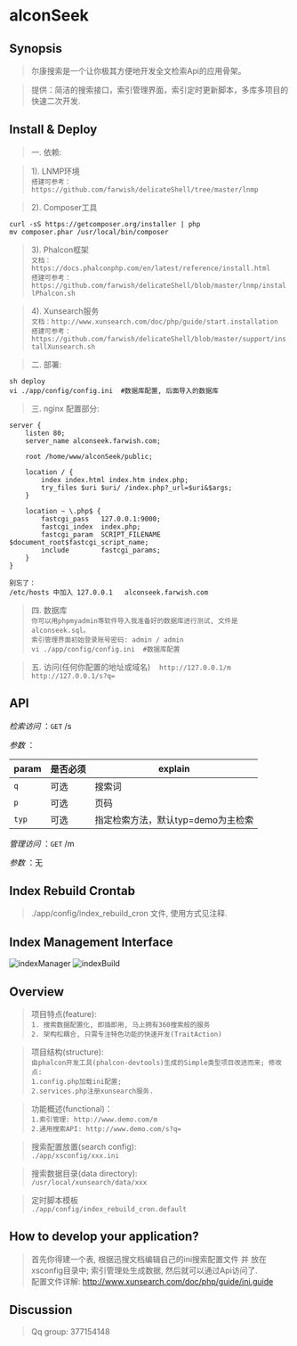 # alconSeek



## Synopsis  

> 尔康搜索是一个让你极其方便地开发全文检索Api的应用骨架。

> 提供：简洁的搜索接口，索引管理界面，索引定时更新脚本，多库多项目的快速二次开发.  

## Install & Deploy  

> 一. 依赖: 

> 1). LNMP环境  
`搭建可参考：https://github.com/farwish/delicateShell/tree/master/lnmp`

> 2). Composer工具  
````shell
curl -sS https://getcomposer.org/installer | php  
mv composer.phar /usr/local/bin/composer  
````

> 3). Phalcon框架  
`文档：https://docs.phalconphp.com/en/latest/reference/install.html`     
`搭建可参考：https://github.com/farwish/delicateShell/blob/master/lnmp/installPhalcon.sh`  

> 4). Xunsearch服务  
`文档：http://www.xunsearch.com/doc/php/guide/start.installation`  
`搭建可参考：https://github.com/farwish/delicateShell/blob/master/support/installXunsearch.sh`  

> 二. 部署:   
````shell
sh deploy  
vi ./app/config/config.ini  #数据库配置, 后面导入的数据库
````

> 三. nginx 配置部分:  

````shell
server {
    listen 80; 
    server_name alconseek.farwish.com;

    root /home/www/alconSeek/public;

    location / { 
        index index.html index.htm index.php;
        try_files $uri $uri/ /index.php?_url=$uri&$args;
    }   

    location ~ \.php$ {
        fastcgi_pass   127.0.0.1:9000;
        fastcgi_index  index.php;
        fastcgi_param  SCRIPT_FILENAME  $document_root$fastcgi_script_name;
        include        fastcgi_params;
    }
}
````

```
别忘了：
/etc/hosts 中加入 127.0.0.1   alconseek.farwish.com   
```

> 四. 数据库  
  `你可以用phpmyadmin等软件导入我准备好的数据库进行测试, 文件是 alconseek.sql。`  
  `索引管理界面初始登录账号密码: admin / admin`  
  `vi ./app/config/config.ini  #数据库配置`  

> 五. 访问(任何你配置的地址或域名)  
  `http://127.0.0.1/m`  
  `http://127.0.0.1/s?q=`  

## API

*检索访问* ：`GET` /s   

*参数* ：  

| param | 是否必须 | explain 
|--- |--- |--- 
| `q` | 可选 | 搜索词  
| `p` | 可选 | 页码  
| `typ` | 可选 | 指定检索方法，默认typ=demo为主检索   

*管理访问* ：`GET` /m  

*参数* ：无  

## Index Rebuild Crontab

> ./app/config/index_rebuild_cron 文件, 使用方式见注释.   

## Index Management Interface  

![indexManager](http://farwish.qiniudn.com/indexManager.png "indexManager")
![indexBuild](http://farwish.qiniudn.com/indexBuild.png "indexBuild")

## Overview   

> 项目特点(feature):  
`1. 搜索数据配置化, 即插即用, 马上拥有360搜索般的服务`  
`2. 架构松耦合, 只需专注特色功能的快速开发(TraitAction)`  

> 项目结构(structure):  
`由phalcon开发工具(phalcon-devtools)生成的Simple类型项目改进而来; 修改点:`    
`1.config.php加载ini配置;`  
`2.services.php注册xunsearch服务.`  

> 功能概述(functional)：  
`1.索引管理: http://www.demo.com/m`  
`2.通用搜索API: http://www.demo.com/s?q=`  

> 搜索配置放置(search config):  
`./app/xsconfig/xxx.ini`  

> 搜索数据目录(data directory):  
`/usr/local/xunsearch/data/xxx`  

> 定时脚本模板  
`./app/config/index_rebuild_cron.default`  

## How to develop your application?  

> 首先你得建一个表, 根据迅搜文档编辑自己的ini搜索配置文件 并 放在xsconfig目录中; 索引管理处生成数据, 然后就可以通过Api访问了.  
> 配置文件详解: http://www.xunsearch.com/doc/php/guide/ini.guide  

## Discussion  

> Qq group: 377154148  
